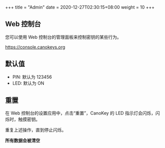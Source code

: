 +++
title = "Admin"
date =  2020-12-27T02:30:15+08:00
weight = 10
+++

## Web 控制台

您可以使用 Web 控制台的管理面板来控制密钥的某些行为。

<https://console.canokeys.org>

## 默认值

* PIN: 默认为 123456
* LED: 默认为 ON

## 重置

在 Web 控制台的设置应用中，点击“重置”，CanoKey 的 LED 指示灯会闪烁，闪烁时，触摸密钥。

重复上述操作，直到停止闪烁。

**所有数据会被清空**
